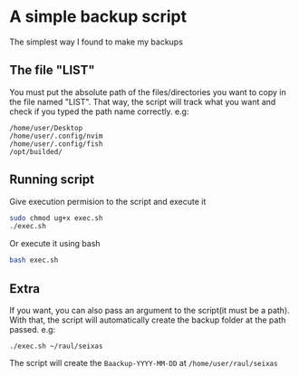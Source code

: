 # A simple backup script
The simplest way I found to make my backups

## The file "LIST"
You must put the absolute path of the files/directories you want to copy in the file named "LIST". That way, the script will track what you want and check if you typed the path name correctly. e.g:
```
/home/user/Desktop
/home/user/.config/nvim
/home/user/.config/fish
/opt/builded/
```

## Running script
Give execution permision to the script and execute it
```bash
sudo chmod ug+x exec.sh
./exec.sh
```
Or execute it using bash
```bash
bash exec.sh
```

## Extra
If you want, you can also pass an argument to the script(it must be a path). With that, the script will automatically create the backup folder at the path passed. e.g:
```bass
./exec.sh ~/raul/seixas
```
The script will create the `Baackup-YYYY-MM-DD` at `/home/user/raul/seixas`
